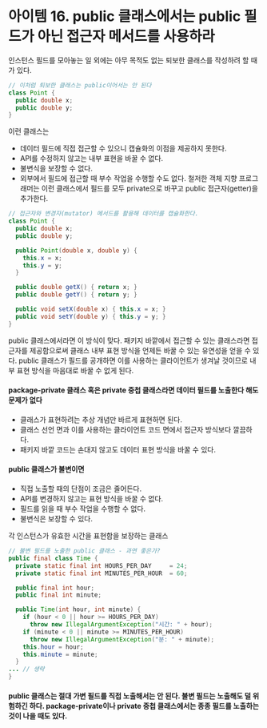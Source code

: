 # 아이템 16. public 클래스에서는 public 필드가 아닌 접근자 메서드를 사용하라

인스턴스 필드를 모아놓는 일 외에는 아무 목적도 없는 퇴보한 클래스를 작성하려 할 때가 있다.
```java
// 이처럼 퇴보한 클래스는 public이어서는 안 된다
class Point {
  public double x;
  public double y;
}
```

이런 클래스는
- 데이터 필드에 직접 접근할 수 있으니 캡슐화의 이점을 제공하지 못한다.
- API를 수정하지 않고는 내부 표현을 바꿀 수 없다.
- 불변식을 보장할 수 없다.
- 외부에서 필드에 접근할 때 부수 작업을 수행할 수도 없다.
철저한 객체 지향 프로그래머는 이런 클래스에서 필드를 모두 private으로 바꾸고 public 접근자(getter)을 추가한다.


```java
// 접근자와 변경자(mutator) 메서드를 활용해 데이터를 캡슐화한다.
class Point {
  public double x;
  public double y;

  public Point(double x, double y) {
    this.x = x;
    this.y = y;
  }

  public double getX() { return x; }
  public double getY() { return y; }

  public void setX(double x) { this.x = x; }
  public void setY(double y) { this.y = y; }
}
```
public 클래스에서라면 이 방식이 맞다.
패키지 바깥에서 접근할 수 있는 클래스라면 접근자를 제공함으로써 클래스 내부 표현 방식을 언제든 바꿀 수 있는 유연성을 얻을 수 있다.
public 클래스가 필드를 공개하면 이를 사용하는 클라이언트가 생겨날 것이므로 내부 표현 방식을 마음대로 바꿀 수 없게 된다.

#### package-private 클래스 혹은 private 중첩 클래스라면 데이터 필드를 노출한다 해도 문제가 없다
- 클래스가 표현하려는 추상 개념만 바르게 표현하면 된다.
- 클래스 선언 면과 이를 사용하는 클라이언트 코드 면에서 접근자 방식보다 깔끔하다.
- 패키지 바깥 코드는 손대지 않고도 데이터 표현 방식을 바꿀 수 있다.

#### public 클래스가 불변이면
- 직접 노출할 때의 단점이 조금은 줄어든다.
- API를 변경하지 않고는 표현 방식을 바꿀 수 없다.
- 필드를 읽을 때 부수 작업을 수행할 수 없다.
- 불변식은 보장할 수 있다.


각 인스턴스가 유효한 시간을 표현함을 보장하는 클래스
```java
// 불변 필드를 노출한 public 클래스 - 과연 좋은가?
public final class Time {
  private static final int HOURS_PER_DAY     = 24;
  private static final int MINUTES_PER_HOUR  = 60;

  public final int hour;
  public final int minute;

  public Time(int hour, int minute) {
    if (hour < 0 || hour >= HOURS_PER_DAY)
      throw new IllegalArgumentException("시간: " + hour);
    if (minute < 0 || minute >= MINUTES_PER_HOUR)
      throw new IllegalArgumentException("분: " + minute);
    this.hour = hour;
    this.minute = minute;
  }
... // 생략
}
```

#### public 클래스는 절대 가변 필드를 직접 노출해서는 안 된다. 불변 필드는 노출해도 덜 위험하긴 하다. package-private이나 private 중첩 클래스에서는 종종 필드를 노출하는 것이 나을 때도 있다.
